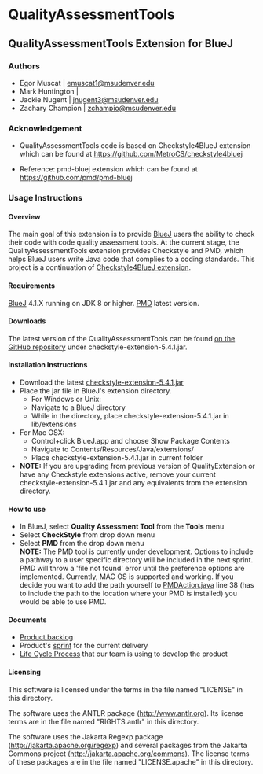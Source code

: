 # QualityAssessmentTools

## QualityAssessmentTools Extension for BlueJ

### Authors
* Egor Muscat | emuscat1@msudenver.edu
* Mark Huntington |
* Jackie Nugent | jnugent3@msudenver.edu
* Zachary Champion | zchampio@msudenver.edu

### Acknowledgement
* QualityAssessmentTools code is based on Checkstyle4BlueJ extension which can be found at https://github.com/MetroCS/checkstyle4bluej

* Reference: pmd-bluej extension which can be found at https://github.com/pmd/pmd-bluej

### Usage Instructions

#### Overview
The main goal of this extension is to provide [BlueJ](https://bluej.org/) users the ability to check their code with code quality assessment tools. At the current stage, the QualityAssessmentTools extension provides Checkstyle and PMD, which helps BlueJ users write Java code that complies to a coding standards. This project is a continuation of [Checkstyle4BlueJ extension](https://github.com/MetroCS/checkstyle4bluej).

#### Requirements
[BlueJ](https://bluej.org/) 4.1.X running on JDK 8 or higher.
[PMD](https://sourceforge.net/projects/pmd/files/pmd/) latest version.

#### Downloads
The latest version of the QualityAssessmentTools can be found [on the GitHub repository](https://github.com/SoftwareExtensionRenovators/QualityAssessmentTools)
under checkstyle-extension-5.4.1.jar.

#### Installation Instructions
* Download the latest [checkstyle-extension-5.4.1.jar](https://github.com/SoftwareExtensionRenovators/QualityAssessmentTools/blob/master/checkstyle-extension-5.4.1.jar)
* Place the jar file in BlueJ's extension directory.
  * For Windows or Unix:
  * Navigate to a BlueJ directory
  * While in the directory, place checkstyle-extension-5.4.1.jar in lib/extensions
* For Mac OSX:
  * Control+click BlueJ.app and choose Show Package Contents
  * Navigate to Contents/Resources/Java/extensions/
  * Place checkstyle-extension-5.4.1.jar in current folder
* **NOTE:** If you are upgrading from previous version of QualityExtension or have any Checkstyle extensions active, remove your current checkstyle-extension-5.4.1.jar and any equivalents from the extension directory.

#### How to use
* In BlueJ, select **Quality Assessment Tool** from the **Tools** menu
* Select **CheckStyle** from drop down menu
* Select **PMD** from the drop down menu 
<br /> **NOTE:** The PMD tool is currently under development. Options to include a pathway to a user specific directory will be included in the next sprint. PMD will throw a 'file not found' error until the preference options are implemented. Currently, MAC OS is supported and working. If you decide you want to add the path yourself to [PMDAction.java](https://github.com/SoftwareExtensionRenovators/QualityAssessmentTools/blob/master/src/checkstyle/com/puppycrawl/tools/checkstyle/plugins/bluej/PMDAction.java) line 38 (has to include the path to the location where your PMD is installed) you would be able to use PMD.

#### Documents
* [Product backlog](https://github.com/SoftwareExtensionRenovators/QualityAssessmentTools/blob/master/documents/Backlog.md)
* Product's [sprint](https://github.com/SoftwareExtensionRenovators/QualityAssessmentTools/blob/master/documents/CurrentSprint.md) for the current delivery
* [Life Cycle Process](https://github.com/SoftwareExtensionRenovators/QualityAssessmentTools/blob/master/documents/LifeCycleProcess.md) that our team is using to develop the product

#### Licensing

This software is licensed under the terms in the file named "LICENSE" in this
directory.

The software uses the ANTLR package (http://www.antlr.org). Its license terms
are in the file named "RIGHTS.antlr" in this directory.

The software uses the Jakarta Regexp package
(http://jakarta.apache.org/regexp) and several packages from the
Jakarta Commons project (http://jakarta.apache.org/commons).
The license terms of these packages are in the file named
"LICENSE.apache" in this directory.
